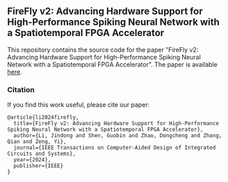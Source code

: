 ## FireFly v2: Advancing Hardware Support for High-Performance Spiking Neural Network with a Spatiotemporal FPGA Accelerator

This repository contains the source code for the paper "FireFly v2: Advancing Hardware Support for High-Performance Spiking Neural Network with a Spatiotemporal FPGA Accelerator". The paper is available [here](https://ieeexplore.ieee.org/abstract/document/10478105/).

### Citation

If you find this work useful, please cite our paper:

```
@article{li2024firefly,
  title={FireFly v2: Advancing Hardware Support for High-Performance Spiking Neural Network with a Spatiotemporal FPGA Accelerator},
  author={Li, Jindong and Shen, Guobin and Zhao, Dongcheng and Zhang, Qian and Zeng, Yi},
  journal={IEEE Transactions on Computer-Aided Design of Integrated Circuits and Systems},
  year={2024},
  publisher={IEEE}
}
```
